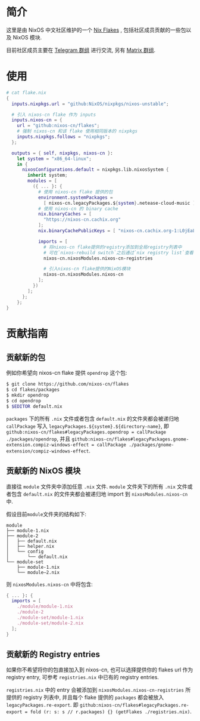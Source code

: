 # 简介

这里是由 NixOS 中文社区维护的一个 [Nix Flakes](https://nixos.org/manual/nix/unstable/command-ref/new-cli/nix3-flake.html) , 包括社区成员贡献的一些包以及 NixOS 模块.

目前社区成员主要在 [Telegram 群组](https://github.com/nixos-cn/NixOS-CN-telegram) 进行交流, 另有 [Matrix 群组](https://matrix.to/#/#nixos_zhcn:matrix.org).

# 使用

```nix
# cat flake.nix
{
  inputs.nixpkgs.url = "github:NixOS/nixpkgs/nixos-unstable";

  # 引入 nixos-cn flake 作为 inputs
  inputs.nixos-cn = {
    url = "github:nixos-cn/flakes";
    # 强制 nixos-cn 和该 flake 使用相同版本的 nixpkgs
    inputs.nixpkgs.follows = "nixpkgs";
  };

  outputs = { self, nixpkgs, nixos-cn }:
    let system = "x86_64-linux";
    in {
      nixosConfigurations.default = nixpkgs.lib.nixosSystem {
        inherit system;
        modules = [
          ({ ... }: {
            # 使用 nixos-cn flake 提供的包
            environment.systemPackages =
              [ nixos-cn.legacyPackages.${system}.netease-cloud-music ];
            # 使用 nixos-cn 的 binary cache
            nix.binaryCaches = [
              "https://nixos-cn.cachix.org"
            ];
            nix.binaryCachePublicKeys = [ "nixos-cn.cachix.org-1:L0jEaL6w7kwQOPlLoCR3ADx+E3Q8SEFEcB9Jaibl0Xg=" ];

            imports = [
              # 将nixos-cn flake提供的registry添加到全局registry列表中
              # 可在`nixos-rebuild switch`之后通过`nix registry list`查看
              nixos-cn.nixosModules.nixos-cn-registries

              # 引入nixos-cn flake提供的NixOS模块
              nixos-cn.nixosModules.nixos-cn
            ];
          })
        ];
      };
    };
}
```

# 贡献指南

## 贡献新的包

例如你希望向 nixos-cn flake 提供 `opendrop` 这个包:

```sh
$ git clone https://github.com/nixos-cn/flakes
$ cd flakes/packages
$ mkdir opendrop
$ cd opendrop
$ $EDITOR default.nix
```

`packages` 下的所有 `.nix` 文件或者包含 `default.nix` 的文件夹都会被递归地 `callPackage` 写入 `legacyPackages.${system}.${directory-name}`, 即 `github:nixos-cn/flakes#legacyPackages.opendrop = callPackage ./packages/opendrop`, 并且 `github:nixos-cn/flakes#legacyPackages.gnome-extension.compiz-windows-effect = callPackage ./packages/gnome-extension/compiz-windows-effect`.

## 贡献新的 NixOS 模块

直接往 `module` 文件夹中添加任意 `.nix` 文件. `module` 文件夹下的所有 `.nix` 文件或者包含 `default.nix` 的文件夹都会被递归地 import 到 `nixosModules.nixos-cn` 中.

假设目前`module`文件夹的结构如下:

```
module
├── module-1.nix
├── module-2
│   ├── default.nix
│   ├── helper.nix
│   └── config
│       └── default.nix
└── module-set
    ├── module-1.nix
    └── module—2.nix
```

则 `nixosModules.nixos-cn` 中将包含:
```nix
{ ... }: {
  imports = [
    ./module/module-1.nix
    ./module-2
    ./module-set/module-1.nix
    ./module-set/module-2.nix
  ];
}
```

## 贡献新的 Registry entries

如果你不希望将你的包直接加入到 nixos-cn, 也可以选择提供你的 flakes url 作为 registry entry, 可参考 `registries.nix` 中已有的 registry entries.

`registries.nix` 中的 entry 会被添加到 `nixosModules.nixos-cn-registries` 所提供的 registry 列表中, 并且每个 flake 提供的 `packages` 都会被放入 `legacyPackages.re-export`.
即 `github:nixos-cn/flakes#legacyPackages.re-export = fold (r: s: s // r.packages) {} (getFlakes ./registries.nix)`.
